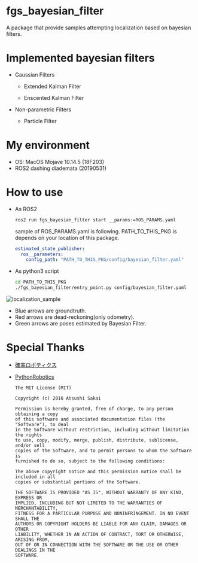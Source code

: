 # fgs_bayesian_filter

A package that provide samples attempting localization based on bayesian filters.

# Implemented bayesian filters

- Gaussian Filters

  - Extended Kalman Filter

  - Enscented Kalman Filter

- Non-parametric Filters

  - Particle Filter

# My environment

- OS: MacOS Mojave 10.14.5 (18F203)
- ROS2 dashing diademata (20190531)

# How to use

- As ROS2

  ```bash
  ros2 run fgs_bayesian_filter start __params:=ROS_PARAMS.yaml
  ```

  sample of ROS_PARAMS.yaml is following.
  PATH_TO_THIS_PKG is depends on your location of this package.

  ```yaml
  estimated_state_publisher:
    ros__parameters:
      config_path: "PATH_TO_THIS_PKG/config/bayesian_filter.yaml"
  ```

- As python3 script

  ```bash
  cd PATH_TO_THIS_PKG
  ./fgs_bayesian_filter/entry_point.py config/bayesian_filter.yaml
  ```

![localization_sample](https://raw.github.com/wiki/fugashy/fgs_bayesian_filter/images/ekf.gif)

- Blue arrows are groundtruth.
- Red arrows are dead-reckoning(only odometry).
- Green arrows are poses estimated by Bayesian Filter.

# Special Thanks

- [確率ロボティクス](https://book.mynavi.jp/ec/products/detail/id=37337)

- [PythonRobotics](https://github.com/AtsushiSakai/PythonRobotics)

  ```
  The MIT License (MIT)

  Copyright (c) 2016 Atsushi Sakai

  Permission is hereby granted, free of charge, to any person obtaining a copy
  of this software and associated documentation files (the "Software"), to deal
  in the Software without restriction, including without limitation the rights
  to use, copy, modify, merge, publish, distribute, sublicense, and/or sell
  copies of the Software, and to permit persons to whom the Software is
  furnished to do so, subject to the following conditions:

  The above copyright notice and this permission notice shall be included in all
  copies or substantial portions of the Software.

  THE SOFTWARE IS PROVIDED "AS IS", WITHOUT WARRANTY OF ANY KIND, EXPRESS OR
  IMPLIED, INCLUDING BUT NOT LIMITED TO THE WARRANTIES OF MERCHANTABILITY,
  FITNESS FOR A PARTICULAR PURPOSE AND NONINFRINGEMENT. IN NO EVENT SHALL THE
  AUTHORS OR COPYRIGHT HOLDERS BE LIABLE FOR ANY CLAIM, DAMAGES OR OTHER
  LIABILITY, WHETHER IN AN ACTION OF CONTRACT, TORT OR OTHERWISE, ARISING FROM,
  OUT OF OR IN CONNECTION WITH THE SOFTWARE OR THE USE OR OTHER DEALINGS IN THE
  SOFTWARE.
  ```

